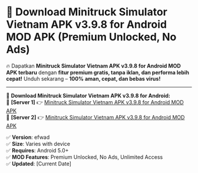 # 🚀 Download Minitruck Simulator Vietnam APK v3.9.8 for Android MOD APK (Premium Unlocked, No Ads)  

🔥 Dapatkan **Minitruck Simulator Vietnam APK v3.9.8 for Android MOD APK terbaru** dengan **fitur premium gratis, tanpa iklan, dan performa lebih cepat!** Unduh sekarang – **100% aman, cepat, dan bebas virus!**  

---


🔽 **Download Minitruck Simulator Vietnam APK v3.9.8 for Android:**  
🔹 **[Server 1]** 👉 [Minitruck Simulator Vietnam APK v3.9.8 for Android MOD APK](https://apkcomod.com?title=Minitruck_Simulator_Vietnam_APK_v3.9.8_for_Android)  
🔹 **[Server 2]** 👉 [Minitruck Simulator Vietnam APK v3.9.8 for Android MOD APK](https://apkcomod.com?title=Minitruck_Simulator_Vietnam_APK_v3.9.8_for_Android)  


✅ **Version**: efwad  
✅ **Size**: Varies with device  
✅ **Requires**: Android 5.0+  
✅ **MOD Features**: Premium Unlocked, No Ads, Unlimited Access  
✅ **Updated**: [Current Date]  